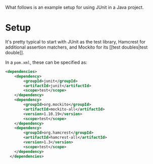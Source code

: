 What follows is an example setup for using JUnit in a Java project.

# Setup 

It's pretty typical to start with JUnit as the test library, Hamcrest for additional assertion matchers, and Mockito for its [[test doubles|test double]].

In a `pom.xml`, these can be specified as:

``` xml
<dependencies>
  	<dependency>
  		<groupId>junit</groupId>
  		<artifactId>junit</artifactId>
  		<scope>test</scope>
  	</dependency>
  	<dependency>
  		<groupId>org.mockito</groupId>
  		<artifactId>mockito-all</artifactId>
  		<version>1.10.19</version>
  		<scope>test</scope>
  	</dependency>
  	<dependency>
  		<groupId>org.hamcrest</groupId>
  		<artifactId>hamcrest-all</artifactId>
  		<version>1.3</version>
  		<scope>test</scope>
  	</dependency>
  </dependencies>
```